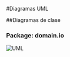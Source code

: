 #Diagramas UML

##Diagramas de clase
### Package: domain.io

![UML][Diagram]

[Diagram]: https://github.com/luiscaguilarucr/proyecto-parte-1/blob/UML/Diagramas%20UML/domain.io.png "Class Diagram"

